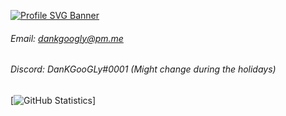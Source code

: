 [![Profile SVG Banner](https://svg-banners.vercel.app/api?type=typeWriter&text1=My%20balls%20are%20extremely%20itchy.&width=1500&height=500)](https://catvibers.me)

###### Email: [dankgoogly@pm.me](mailto:dankgoogly@pm.me)
###### Discord: DanKGooGLy#0001 (Might change during the holidays)

[![GitHub Statistics](https://github-readme-stats.vercel.app/api?username=DanKGooGLy)]
